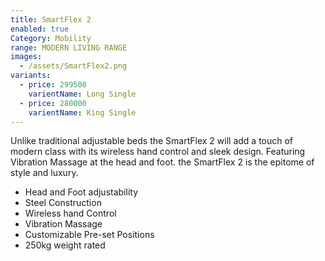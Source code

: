 ```yaml
---
title: SmartFlex 2
enabled: true
Category: Mobility
range: MODERN LIVING RANGE
images:
  - /assets/SmartFlex2.png
variants:
  - price: 299500
    varientName: Long Single
  - price: 280000
    varientName: King Single
---
```


Unlike traditional adjustable beds the SmartFlex 2 will add a touch of modern class with its wireless hand control and sleek design. Featuring Vibration Massage at the head and foot. the SmartFlex 2 is the epitome of style and luxury.
* Head and Foot adjustability
* Steel Construction
* Wireless hand Control
* Vibration Massage
* Customizable Pre-set Positions
* 250kg weight rated